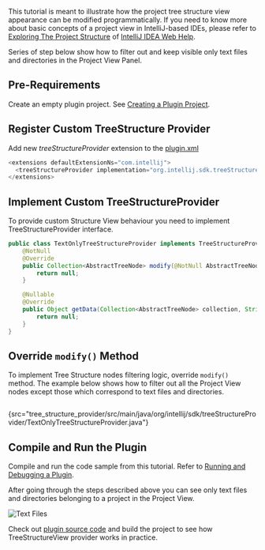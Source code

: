 [//]: # (title: Modifying Project View Structure)

<!-- Copyright 2000-2020 JetBrains s.r.o. and other contributors. Use of this source code is governed by the Apache 2.0 license that can be found in the LICENSE file. -->

This tutorial is meant to illustrate how the project tree structure view appearance can be modified programmatically.
If you need to know more about basic concepts of a project view in IntelliJ-based IDEs, please refer to [Exploring The Project Structure](https://www.jetbrains.com/idea/help/exploring-the-project-structure.html#d164891e120) of  [IntelliJ IDEA Web Help](https://www.jetbrains.com/idea/help/intellij-idea.html).

Series of step below show how to filter out and keep visible only text files and directories in the Project View Panel.

## Pre-Requirements

Create an empty plugin project.
See [Creating a Plugin Project](gradle_prerequisites.md).

## Register Custom TreeStructure Provider

Add new *treeStructureProvider* extension to the [plugin.xml](https://github.com/JetBrains/intellij-sdk-code-samples/blob/main/tree_structure_provider/src/main/resources/META-INF/plugin.xml)

```java
<extensions defaultExtensionNs="com.intellij">
  <treeStructureProvider implementation="org.intellij.sdk.treeStructureProvider.TextOnlyTreeStructureProvider"/>
</extensions>
```

## Implement Custom TreeStructureProvider

To provide custom Structure View behaviour you need to implement TreeStructureProvider interface.

```java
public class TextOnlyTreeStructureProvider implements TreeStructureProvider {
    @NotNull
    @Override
    public Collection<AbstractTreeNode> modify(@NotNull AbstractTreeNode parent, @NotNull Collection<AbstractTreeNode> children, ViewSettings settings) {
        return null;
    }

    @Nullable
    @Override
    public Object getData(Collection<AbstractTreeNode> collection, String s) {
        return null;
    }
}
```

## Override `modify()` Method

To implement Tree Structure nodes filtering logic, override `modify()` method.
The example below shows how to filter out all the Project View nodes except those which correspond to text files and directories.

```java
```
{src="tree_structure_provider/src/main/java/org/intellij/sdk/treeStructureProvider/TextOnlyTreeStructureProvider.java"}

## Compile and Run the Plugin

Compile and run the code sample from this tutorial.
Refer to [Running and Debugging a Plugin](running_and_debugging_a_plugin.md).

After going through the steps described above you can see only text files and directories belonging to a project in the Project View.

![Text Files](text_only.png)

Check out [plugin source code](https://github.com/JetBrains/intellij-sdk-code-samples/tree/main/tree_structure_provider) and build the project to see how TreeStructureView provider works in practice.
